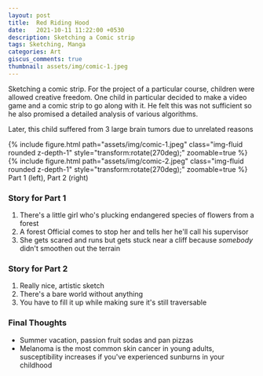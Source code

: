 ```yaml
---
layout: post
title:  Red Riding Hood
date:   2021-10-11 11:22:00 +0530
description: Sketching a Comic strip
tags: Sketching, Manga
categories: Art
giscus_comments: true
thumbnail: assets/img/comic-1.jpeg
---
```

<p>
Sketching a comic strip. 
For the project of a particular course, children were allowed creative freedom. One child in particular decided to make a video game and a comic strip to go along with it. He felt this was not sufficient so he also promised a detailed analysis of various algorithms. 
</p>
<p>Later, this child suffered from 3 large brain tumors due to unrelated reasons </p>

<div class="row mt-3">
    <div class="col-sm mt-3 mt-md-0">
        {% include figure.html path="assets/img/comic-1.jpeg" class="img-fluid rounded z-depth-1"  style="transform:rotate(270deg);" zoomable=true %}
    </div>
    <div class="col-sm mt-3 mt-md-0">
        {% include figure.html path="assets/img/comic-2.jpeg" class="img-fluid rounded z-depth-1"  style="transform:rotate(270deg);" zoomable=true %}
    </div>
</div>
<div class="caption">
    Part 1 (left), Part 2 (right)
</div>


### Story for Part 1
 1. There's a little girl who's plucking endangered species of flowers from a forest
 2. A forest Official comes to stop her and tells her he'll call his supervisor
 3. She gets scared and runs but gets stuck near a cliff because *somebody* didn't smoothen out the terrain

### Story for Part 2
 1. Really nice, artistic sketch
 2. There's a bare world without anything
 3. You have to fill it up while making sure it's still traversable

### Final Thoughts 
 - Summer vacation, passion fruit sodas and pan pizzas
 - Melanoma is the most common skin cancer in young adults, susceptibility increases if you've experienced sunburns in your childhood